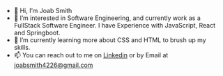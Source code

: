 - 👋 Hi, I’m Joab Smith
- 👀 I’m interested in Software Engineering, and currently work as a FullStack Software Engineer. I have Experience with JavaScript, React and Springboot.
- 🌱 I’m currently learning more about CSS and HTML to brush up my skills.
- 📫 You can reach out to me on [Linkedin](https://www.linkedin.com/in/joab-smith/) or by Email at joabsmith4226@gmail.com

<!---
j-m-smith426/j-m-smith426 is a ✨ special ✨ repository because its `README.md` (this file) appears on your GitHub profile.
You can click the Preview link to take a look at your changes.
--->
